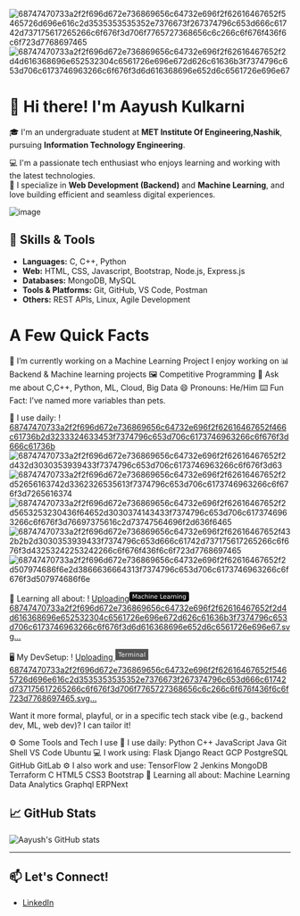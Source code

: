 ![68747470733a2f2f696d672e736869656c64732e696f2f62616467652f5465726d696e616c2d3535353535352e7376673f267374796c653d666c61742d737175617265266c6f676f3d706f7765727368656c6c266c6f676f436f6c6f723d7768697465](https://github.com/user-attachments/assets/8f1fa83e-c022-4f88-a5f1-deafeb0cfb6a)![68747470733a2f2f696d672e736869656c64732e696f2f62616467652f2d4d616368696e652532304c6561726e696e672d626c61636b3f7374796c653d706c6173746963266c6f676f3d6d616368696e652d6c6561726e696e67](https://github.com/user-attachments/assets/b24aaff5-aa9f-4209-ba3e-2890e0a134c4)
# 👋 Hi there! I'm Aayush Kulkarni

🎓 I'm an undergraduate student at **MET Institute Of Engineering,Nashik**, pursuing **Information Technology Engineering**.

💻 I'm a passionate tech enthusiast who enjoys learning and working with the latest technologies.  
🔧 I specialize in **Web Development (Backend)** and **Machine Learning**, and love building efficient and seamless digital experiences.


![image](https://github.com/user-attachments/assets/49ded47e-9e72-471c-812e-828ff32f597f)

## 🔧 Skills & Tools
- **Languages:** C, C++, Python
- **Web:** HTML, CSS, Javascript, Bootstrap, Node.js, Express.js
- **Databases:** MongoDB, MySQL
- **Tools & Platforms:** Git, GitHub, VS Code, Postman
- **Others:** REST APIs, Linux, Agile Development


 # A Few Quick Facts

 🔭 I’m currently working on a Machine Learning Project
  I enjoy working on
  📊 Backend & Machine learning projects
  🖼 Competitive Programming
  💬 Ask me about C,C++, Python, ML, Cloud, Big Data
  😄 Pronouns: He/Him
  ⌨️ Fun Fact: I’ve named more variables than pets.

🚀 I use daily:
!
[68747470733a2f2f696d672e736869656c64732e696f2f62616467652f466c61736b2d3233324633453f7374796c653d706c6173746963266c6f676f3d666c61736b](https://github.com/user-attachments/assets/e2e3e55a-7210-40f2-99a3-b97aa99c671d)![68747470733a2f2f696d672e736869656c64732e696f2f62616467652f2d432d3030353939433f7374796c653d706c6173746963266c6f676f3d63](https://github.com/user-attachments/assets/7a306171-732f-4ea9-85d6-e0ad36df0e17)![68747470733a2f2f696d672e736869656c64732e696f2f62616467652f2d52656163742d3362326535613f7374796c653d706c6173746963266c6f676f3d7265616374](https://github.com/user-attachments/assets/110996d0-f5ac-4aac-b368-5a3bc73801cc)![68747470733a2f2f696d672e736869656c64732e696f2f62616467652f2d5653253230436f64652d3030374143433f7374796c653d706c6173746963266c6f676f3d76697375616c2d73747564696f2d636f6465](https://github.com/user-attachments/assets/cc9cd814-3ce9-4d59-87da-463e26510625)![68747470733a2f2f696d672e736869656c64732e696f2f62616467652f432b2b2d3030353939433f7374796c653d666c61742d737175617265266c6f676f3d43253242253242266c6f676f436f6c6f723d7768697465](https://github.com/user-attachments/assets/18415959-1227-49c7-b23c-f66b60dcf7da)![68747470733a2f2f696d672e736869656c64732e696f2f62616467652f2d507974686f6e2d3866636664313f7374796c653d706c6173746963266c6f676f3d507974686f6e](https://github.com/user-attachments/assets/e6473c66-0216-465b-a35b-cbca98baeff5)


🌱 Learning all about:
!
[Uploading<svg xmlns="http://www.w3.org/2000/svg" width="107" height="18" role="img" aria-label="Machine Learning"><title>Machine Learning</title><linearGradient id="s" x2="0" y2="100%"><stop offset="0" stop-color="#fff" stop-opacity=".7"/><stop offset=".1" stop-color="#aaa" stop-opacity=".1"/><stop offset=".9" stop-color="#000" stop-opacity=".3"/><stop offset="1" stop-color="#000" stop-opacity=".5"/></linearGradient><clipPath id="r"><rect width="107" height="18" rx="4" fill="#fff"/></clipPath><g clip-path="url(#r)"><rect width="0" height="18" fill="black"/><rect x="0" width="107" height="18" fill="black"/><rect width="107" height="18" fill="url(#s)"/></g><g fill="#fff" text-anchor="middle" font-family="Verdana,Geneva,DejaVu Sans,sans-serif" text-rendering="geometricPrecision" font-size="110"><text aria-hidden="true" x="535" y="140" fill="#010101" fill-opacity=".3" transform="scale(.1)" textLength="970">Machine Learning</text><text x="535" y="130" transform="scale(.1)" fill="#fff" textLength="970">Machine Learning</text></g></svg> 68747470733a2f2f696d672e736869656c64732e696f2f62616467652f2d4d616368696e652532304c6561726e696e672d626c61636b3f7374796c653d706c6173746963266c6f676f3d6d616368696e652d6c6561726e696e67.svg…]()

🖥️ My DevSetup:
! 
[Uploading <svg xmlns="http://www.w3.org/2000/svg" width="59" height="20" role="img" aria-label="Terminal"><title>Terminal</title><g shape-rendering="crispEdges"><rect width="0" height="20" fill="#555555"/><rect x="0" width="59" height="20" fill="#555555"/></g><g fill="#fff" text-anchor="middle" font-family="Verdana,Geneva,DejaVu Sans,sans-serif" text-rendering="geometricPrecision" font-size="110"><text x="295" y="140" transform="scale(.1)" fill="#fff" textLength="490">Terminal</text></g></svg>68747470733a2f2f696d672e736869656c64732e696f2f62616467652f5465726d696e616c2d3535353535352e7376673f267374796c653d666c61742d737175617265266c6f676f3d706f7765727368656c6c266c6f676f436f6c6f723d7768697465.svg…]()



  Want it more formal, playful, or in a specific tech stack vibe (e.g., backend dev, ML, web dev)? I can tailor it!











   ⚙️ Some Tools and Tech I use
🚀 I use daily: Python C++ JavaScript Java Git Shell VS Code Ubuntu
💻 I work using: Flask Django React GCP PostgreSQL GitHub GitLab
⚙️ I also work and use: TensorFlow 2 Jenkins MongoDB Terraform C HTML5 CSS3 Bootstrap
🌱 Learning all about: Machine Learning Data Analytics Graphql ERPNext

 

## 📈 GitHub Stats

![Aayush's GitHub stats](https://github-readme-stats.vercel.app/api?username=AayushKulkarni36&show_icons=true&theme=radical)

---

## 📫 Let's Connect!
- [LinkedIn](linkedin.com/in/ayushkulkarni0932)



